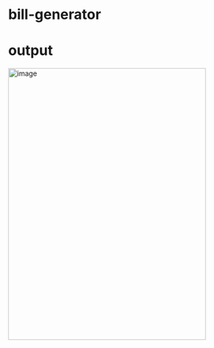 # bill-generator


# output
<img width="400" height="551" alt="image" src="https://github.com/user-attachments/assets/3523b791-9fe2-431d-8377-8c606d314e43" />


